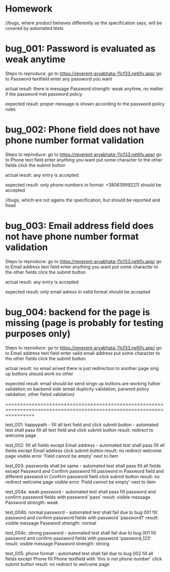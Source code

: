 # Homework

//bugs, where product behaves differently as the specification says, will be covered by automated tests

bug_001: Password is evaluated as weak anytime
===================================================
Steps to reproduce:
go to https://reverent-aryabhata-11cf33.netlify.app/
go to Password textfield
enter any password you want

actual result:
there is message Password strength: weak anytime, no matter if the password met password policy

expected result:
proper message is shown according to the password policy rules

bug_002: Phone field does not have phone number format validation
=================================================================
Steps to reproduce:
go to https://reverent-aryabhata-11cf33.netlify.app/
go to Phone text field
enter anything you want
put some character to the other fields
click the submit button

actual result:
any entry is accepted 

expected result:
only phone numbers in format: +380639992211 should be accepted

//bugs, which are not agains the specification, but should be reported and fixed

bug_003: Email address field does not have phone number format validation
=========================================================================
Steps to reproduce:
go to https://reverent-aryabhata-11cf33.netlify.app/
go to Email address text field
enter anything you want
put some character to the other fields
click the submit button

actual result:
any entry is accepted 

expected result:
only email adress in valid format should be accepted

bug_004: backend for the page is missing (page is probably for testing purposes only)
=====================================================================================
Steps to reproduce:
go to https://reverent-aryabhata-11cf33.netlify.app/
go to Email address text field
enter valid emali address
put some character to the other fields
click the submit button

actual result:
no email arived
there is just redirection to another page
sing up buttons should work
no other

expected result:
email should be send
singn up buttons are working
futher validation on backend side (email duplicity validation, parword policy validation, other fielsd validation)

======================================================================================================================

test_001: happypath - fill all text field and click submit button - automated test shall pass
fill all text field and click submit button
result: redirect to welcome page

test_002: fill all fields except Email address - automated test shall pass
fill all fields except Email address
click submit button
result: no redirect welcome page
visible error 'Field cannot be empty' next to item

<!-- repeat for each textfield
First name
Last name
Password
Confirm password
Phone
Organization name -->

test_003: passwords shall be same - automated test shall pass
fill all fields except Password and Confirm password
fill password in Password field and different passwod in Confirm password field
click submit button
result: no redirect welcome page
visible error 'Field cannot be empty' next to item

test_004a: weak password - automated test shall pass
fill password and confirm password fields with password 'pass'
result: visible message Password strength: weak

test_004b: normal password - automated test shall fail due to bug 001
fill password and confirm password fields with password 'password1'
result: visible message Password strength: normal

test_004c: strong password - automated test shall fail due to bug 001
fill password and confirm password fields with password 'password_123'
result: visible message Password strength: strong

test_005: phone format - automated test shall fail due to bug 002
fill all fields except Phone
fill Phone textfield with 'this is not phone number'
click submit button
result: no redirect to welcome page